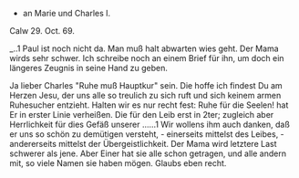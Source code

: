 + an Marie und Charles I.

 Calw 29. Oct. 69.

_..1 Paul ist noch nicht da. Man muß halt abwarten wies geht. Der Mama wirds sehr schwer. Ich schreibe noch an einem Brief für ihn, um doch ein längeres Zeugnis in seine Hand zu geben.

Ja lieber Charles "Ruhe muß Hauptkur" sein. Die hoffe ich findest Du am Herzen Jesu, der uns alle so treulich zu sich ruft und sich keinem armen Ruhesucher entzieht. Halten wir es nur recht fest: Ruhe für die Seelen! hat Er in erster Linie verheißen. Die für den Leib erst in 2ter; zugleich aber Herrlichkeit für dies Gefäß unserer ......1 Wir wollens ihm auch danken, daß er uns so schön zu demütigen versteht, - einerseits mittelst des Leibes, - andererseits mittelst der Übergeistlichkeit. Der Mama wird letztere Last schwerer als jene. Aber Einer hat sie alle schon getragen, und alle andern mit, so viele Namen sie haben mögen. Glaubs eben recht. 